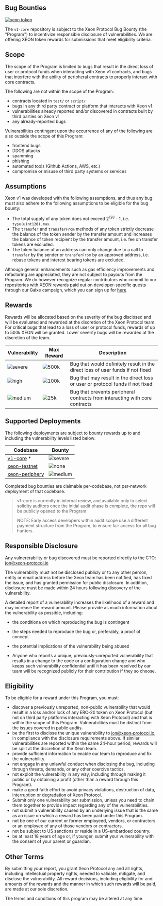 ## Bug Bounties

[![xeon token](https://img.shields.io/badge/$XEON-0x8d65a2eaBDE4B31cbD7E43F27E47559d1CCec86c-8429c6.svg?logo=ethereum)](https://app.uniswap.org/explore/tokens/ethereum/0x8d65a2eabde4b31cbd7e43f27e47559d1ccec86c?chain=mainnet)

The `v1-core` repository is subject to the Xeon Protocol Bug Bounty (the "Program") to incentivize responsible disclosure of vulnerabilities. We are offering XEON token rewards for submissions that meet eligibility criteria.

## Scope

The scope of the Program is limited to bugs that result in the direct loss of user or protocol funds when interacting with Xeon v1 contracts, and bugs that interfere with the ability of peripheral contracts to properly interact with core contracts.

The following are not within the scope of the Program:

- contracts located in `test/` or `script/`
- bugs in any third party contract or platform that interacts with Xeon v1
- vulnerabilities already reported and/or discovered in contracts built by third parties on Xeon v1
- any already-reported bugs

Vulnerabilities contingent upon the occurrence of any of the following are also outside the scope of this Program:

- frontend bugs
- DDOS attacks
- spamming
- phishing
- automated tools (Github Actions, AWS, etc.)
- compromise or misuse of third party systems or services

## Assumptions

Xeon v1 was developed with the following assumptions, and thus any bug must also adhere to the following assumptions to be eligible for the bug bounty:

- The total supply of any token does not exceed 2<sup>128</sup> - 1, i.e. `type(uint128).max`.
- The `transfer` and `transferFrom` methods of any token strictly decrease the balance of the token sender by the transfer amount and increases the balance of token recipient by the transfer amount, i.e. fee on transfer tokens are excluded.
- The token balance of an address can only change due to a call to `transfer` by the sender or `transferFrom` by an approved address, i.e. rebase tokens and interest bearing tokens are excluded.

Although general enhancements such as gas efficiency improvements and refactoring are appreciated, they are not subject to payouts from the Program.
We do however recognize regular contributors who commit to our repositories with XEON rewards paid out on developer-specific quests through our Galxe campaign, which you can sign up for [here](https://app.galxe.com/quest/bxfBJ9bbdUWazgQ2gTSNNp).

## Rewards

Rewards will be allocated based on the severity of the bug disclosed and will be evaluated and rewarded at the discretion of the Xeon Protocol team. For critical bugs that lead to a loss of user or protocol funds, rewards of up to 500k XEON will be granted. Lower severity bugs will be rewarded at the discretion of the team.

| Vulnerability                                                   | Max Reward                                                    | Description                                                                    |
| --------------------------------------------------------------- | ------------------------------------------------------------- | ------------------------------------------------------------------------------ |
| ![severe](https://img.shields.io/badge/level-critical-red.svg)  | ![500k](https://img.shields.io/badge/XEON-500,000-000000.svg) | Bug that would definitely result in the direct loss of user funds if not fixed |
| ![high](https://img.shields.io/badge/level-high-darkorange.svg) | ![100k](https://img.shields.io/badge/XEON-200,000-000000.svg) | Bug that may result in the direct loss or user or protocol funds if not fixed  |
| ![medium](https://img.shields.io/badge/level-medium-yellow.svg) | ![25k](https://img.shields.io/badge/XEON-25,000-000000.svg)   | Bug that prevents peripheral contracts from interacting with core contracts    |

## Supported Deployments

The following deployments are subject to bounty rewards up to and including the vulnerability levels listed below:

| Codebase                                                          | Bounty                                                          |
| ----------------------------------------------------------------- | --------------------------------------------------------------- |
| [v1-core](https://github.com/xeon-protocol/v1-core) *               | ![severe](https://img.shields.io/badge/level-critical-red.svg)  |
| [xeon-testnet](https://github.com/xeon-protocol/xeon-testnet)     | ![none](https://img.shields.io/badge/level-N/A-grey.svg)        |
| [xeon-periphery](https://github.com/xeon-protocol/xeon-periphery) | ![medium](https://img.shields.io/badge/level-medium-yellow.svg) |

Completed bug bounties are claimable per-codebase, not per-network deployment of that codebase.

> v1-core is currently in internal review, and available only to select solidity auditors once the initial audit phase is complete, the repo will be publicly opened to the Program
>
> NOTE: Early access developers within audit scope use a different payment structure from the Program, to ensure fair access for all bug hunters.

## Responsible Disclosure

Any vulnererability or bug discovered must be reported directly to the CTO: [jon@xeon-protocol.io](mailto:jon@xeon-protocol.io)

The vulnerability must not be disclosed publicly or to any other person, entity or email address before the Xeon team has been notified, has fixed the issue, and has granted permission for public disclosure. In addition, disclosure must be made within 24 hours following discovery of the vulnerability.

A detailed report of a vulnerability increases the likelihood of a reward and may increase the reward amount. Please provide as much information about the vulnerability as possible, including:

- the conditiona on which reproducing the bug is contingent
- the steps needed to reproduce the bug or, preferably, a proof of concept
- the potential implications of the vulnerability being abused

- Anyone who reports a unique, previously-unreported vulnerability that results in a change to the code or a configuration change and who keeps such vulnerability confidential until it has been resolved by our team will be recognized publicly for their contribution if they so choose.

## Eligibility

To be eligible for a reward under this Program, you must:

- discover a previously unreported, non-public vulnerability that would result in a loss and/or lock of any ERC-20 token on Xeon Protocol (but not on third party platforms interacting with Xeon Protocol) and that is within the scope of this Program. Vulnerabilities must be distinct from the issues covered in public audits.
- be the first to disclose the unique vulnerability to [jon@xeon-protocol.io](mailto:jon@xeon-protocol.io), in compliance with the disclosure requirements above. If similar vulnerabilities are reported within the same 24-hour period, rewards will be split at the discretion of the Xeon team.
- provide sufficient information to enable our team to reproduce and fix the vulnerability.
- not engage in any unlawful conduct when disclosing the bug, including through threats, demands, or any other coercive tactics.
- not exploit the vulnerability in any way, including through making it public or by obtaining a profit (other than a reward through this Program).
- make a good faith effort to avoid privacy violations, destruction of data, interruption or degradation of Xeon Protocol.
- Submit only one vulnerability per submission, unless you need to chain them together to provide impact regarding any of the vulnerabilities.
- not submit a vulnerability caused by an underlying issue that is the same as an issue on which a reward has been paid under this Program.
- not be one of our current or former employeed, vendors, or contractors or an employee of any of those vendors or contractors.
- not be subject to US sanctions or reside in a US-embardoed country.
- be at least 18 years of age or, if younger, submit your vulnerability with the consent of your parent or guardian.

## Other Terms

By submitting your report, you grant Xeon Protocol any and all rights, including intellectual property rights, needed to validate, mitigate, and disclose the vulnerability. All reward decisions, including eligibility for and amounts of the rewards and the manner in which such rewards will be paid, are made at our sole discretion.

The terms and conditions of this program may be altered at any time.

